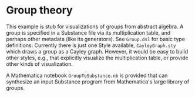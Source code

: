 # Group theory

This example is stub for visualizations of groups from abstract algebra.  A group is specified in a Substance file via its multiplication table, and perhaps other metadata (like its generators).  See `Group.dsl` for basic type definitions.  Currently there is just one Style available, `CayleyGraph.sty` which draws a group as a Cayley graph.  However, it would be easy to build other styles, e.g., that explicitly visualize the multiplication table, or provide other kinds of visualization.

A Mathematica notebook `GroupToSubstance.nb` is provided that can synthesize an input Substance program from Mathematica's large library of groups.
